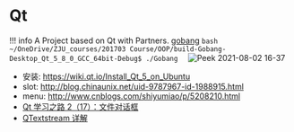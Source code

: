 # Qt

!!! info 
    A Project based on Qt with Partners. [gobang](https://github.com/szcf-weiya/gobang)
    ```bash
    ~/OneDrive/ZJU_courses/201703 Course/OOP/build-Gobang-Desktop_Qt_5_8_0_GCC_64bit-Debug$ ./Gobang 
    ```
    ![Peek 2021-08-02 16-37](https://user-images.githubusercontent.com/13688320/127831370-aea65cde-de9f-443b-b4cb-208d06486546.gif)


- 安装: <https://wiki.qt.io/Install_Qt_5_on_Ubuntu>
- slot: <http://blog.chinaunix.net/uid-9787967-id-1988915.html>
- menu: <http://www.cnblogs.com/shiyumiao/p/5208210.html>
- [Qt 学习之路 2（17）：文件对话框](https://www.devbean.net/2012/09/qt-study-road-2-file-dialog/)
- [QTextstream 详解](http://www.cnblogs.com/wangchaoguo-li/archive/2012/12/28/2837538.html)

